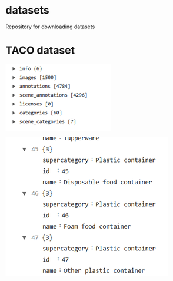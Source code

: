 # datasets
Repository for downloading datasets



# TACO dataset

![alt text](image.png)

![alt text](image-1.png)
